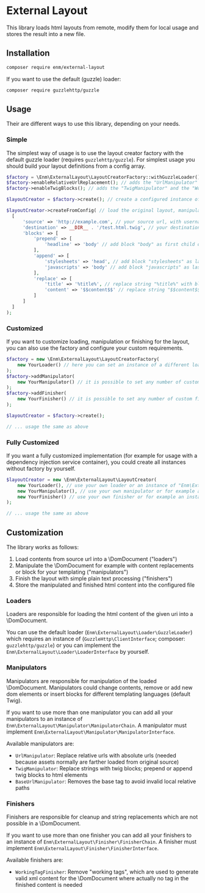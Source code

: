 External Layout
===============
This library loads html layouts from remote, modify them for local usage and stores the result into a new file.

## Installation
```bash
composer require enm/external-layout
```
If you want to use the default (guzzle) loader:
```bash
composer require guzzlehttp/guzzle
```

## Usage

Their are different ways to use this library, depending on your needs.

### Simple
The simplest way of usage is to use the layout creator factory with the default guzzle loader (requires `guzzlehttp/guzzle`).
For simplest usage you should build your layout definitions from a config array.

```php
$factory = \Enm\ExternalLayout\LayoutCreatorFactory::withGuzzleLoader();
$factory->enableRelativeUrlReplacement(); // adds the "UrlManipulator"
$factory->enableTwigBlocks(); // adds the "TwigManipulator" and the "WorkingTagFinisher"

$layoutCreator = $factory->create(); // create a configured instance of the LayoutCreator

$layoutCreator->createFromConfig( // load the original layout, manipulate the content and stores the modified content to the configured file
  [
      'source' => 'http://example.com', // your source url, with username and password (Basic Auth) if needed
      'destination' => __DIR__ . '/test.html.twig', // your destination file
      'blocks' => [
          'prepend' => [
              'headline' => 'body' // add block "body" as first child of html element "headline"
          ],
          'append' => [
              'stylesheets' => 'head', // add block "stylesheets" as last child of html element "head"
              'javascripts' => 'body' // add block "javascripts" as last child of html element "body"
          ],
          'replace' => [
              'title' => '%title%', // replace string "%title%" with block "title"
              'content' => '$$content$$' // replace string "$$content$$" with block "content"
          ]
      ]
  ]
);
```

### Customized
If you want to customize loading, manipulation or finishing for the layout, you can also use the factory and configure your custom requirements.

```php
$factory = new \Enm\ExternalLayout\LayoutCreatorFactory(
    new YourLoader() // here you can set an instance of a different loader, if you don' want to use the guzzle loader
);
$factory->addManipulator(
    new YourManipulator() // it is possible to set any number of custom manipulators
);
$factory->addFinisher(
    new YourFinisher() // it is possible to set any number of custom finishers
);

$layoutCreator = $factory->create();

// ... usage the same as above

```

### Fully Customized
If you want a fully customized implementation (for example for usage with a dependency injection service container), you could create all instances without factory by yourself.

```php
$layoutCreator = new \Enm\ExternalLayout\LayoutCreator(
    new YourLoader(), // use your own loader or an instance of "Enm\ExternalLayout\Loader\GuzzleLoader"
    new YourManipulator(), // use your own manipulator or for example an instance of "Enm\ExternalLayout\Loader\ManipulatorChain"
    new YourFinisher() // use your own finisher or for example an instance of "Enm\ExternalLayout\Loader\FinisherChain"
);

// ... usage the same as above
```

## Customization

The library works as follows:
1. Load contents from source url into a \DomDocument ("loaders")
1. Manipulate the \DomDocument for example with content replacements or block for your templating ("manipulators")
1. Finish the layout with simple plain text processing ("finishers")
1. Store the manipulated and finished html content into the configured file

### Loaders
Loaders are responsible for loading the html content of the given uri into a \DomDocument.

You can use the default loader (`Enm\ExternalLayout\Loader\GuzzleLoader`) which requires an instance of (`GuzzleHttp\ClientInterface`; composer: `guzzlehttp/guzzle`) or you
can implement the `Enm\ExternalLayout\Loader\LoaderInterface` by yourself.

### Manipulators
Manipulators are responsible for manipulation of the loaded \DomDocument. Manipulators could change contents, remove or 
add new dom elements or insert blocks for different templating languages (default Twig).

If you want to use more than one manipulator you can add all your manipulators to an instance of `Enm\ExternalLayout\Manipulator\ManipulatorChain`.
A manipulator must implement `Enm\ExternalLayout\Manipulator\ManipulatorInterface`.

Available manipulators are:
- `UrlManipulator`: Replace relative urls with absolute urls (needed because assets normally are farther loaded from original source)
- `TwigManipulator`: Replace strings with twig blocks; prepend or append twig blocks to html elements
- `BaseUrlManipulator`: Removes the base tag to avoid invalid local relative paths

### Finishers
Finishers are responsible for cleanup and string replacements which are not possible in a \DomDocument.

If you want to use more than one finisher you can add all your finishers to an instance of `Enm\ExternalLayout\Finisher\FinisherChain`.
A finisher must implement `Enm\ExternalLayout\Finisher\FinisherInterface`.

Available finishers are:
- `WorkingTagFinisher`: Remove "working tags", which are used to generate valid xml content for the \DomDocument where actually no tag in the finished content is needed
